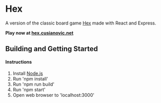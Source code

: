 # Hex

A version of the classic board game [Hex](https://en.wikipedia.org/wiki/Hex_(board_game)) made with React and Express. 

**Play now at [hex.cusianovic.net](https://hex.cusianovic.net/)**

## Building and Getting Started

#### Instructions

1. Install [Node.js](https://nodejs.org/)
2. Run 'npm install'
3. Run 'npm run build'
4. Run 'npm start'
5. Open web browser to 'localhost:3000'
